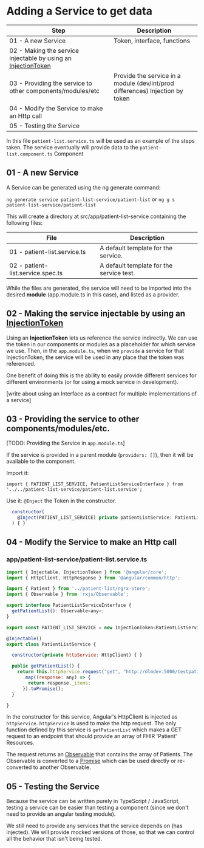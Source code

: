 # Adding a Service to get data

|  Step  |  Description  |
| ------ |  -----------  |
| 01 - A new Service | Token, interface, functions
| 02 - Making the service injectable by using an [InjectionToken](https://angular.io/api/core/InjectionToken)
| 03 - Providing the service to other components/modules/etc | Provide the service in a module (dev/int/prod differences) Injection by token
| 04 - Modify the Service to make an Http call
| 05 - Testing the Service

In this file `patient-list.service.ts` will be used as an example of the steps taken. The service eventually will provide data to the `patient-list.component.ts` Component

## 01 - A new Service

A Service can be generated using the ng generate command:

`ng generate service patient-list-service/patient-list` 
or
`ng g s patient-list-service/patient-list`

This will create a directory at src/app/patient-list-service containing the following files:

|  File  |  Description  |
| ------ |  -----------  |
| 01 - patient-list.service.ts | A default template for the service. |
| 02 - patient-list.service.spec.ts | A default template for the service test. |

While the files are generated, the service will need to be imported into the desired __module__ (app.module.ts in this case), and listed as a provider.

## 02 - Making the service injectable by using an [InjectionToken](https://angular.io/api/core/InjectionToken)
Using an __InjectionToken__ lets us reference the service indirectly. We can use the token in our components or modules as a placeholder for which service we use.  Then, in the `app.module.ts`, when we `provide` a service for that InjectionToken, the service will be used in any place that the token was referenced.

One benefit of doing this is the ability to easily provide different services for different environments (or for using a mock service in development).

[write about using an Interface as a contract for multiple implementations of a service]

## 03 - Providing the service to other components/modules/etc.
[TODO: Providing the Service in `app.module.ts`]

If the service is provided in a parent module (`providers: []`), then it will be available to the component.

Import it:
```
import { PATIENT_LIST_SERVICE, PatientListServiceInterface } from '../../patient-list-service/patient-list.service';
```

Use it: `@Inject` the Token in the constructor.

```js
  constructor(
    @Inject(PATIENT_LIST_SERVICE) private patientListService: PatientListServiceInterface
  ) { }
```

## 04 - Modify the Service to make an Http call
### app/patient-list-service/patient-list.service.ts

```js
import { Injectable, InjectionToken } from '@angular/core';
import { HttpClient, HttpResponse } from '@angular/common/http';

import { Patient } from '../patient-list/ngrx-store';
import { Observable } from 'rxjs/Observable';

export interface PatientListServiceInterface {
  getPatientList(): Observable<any>;
}

export const PATIENT_LIST_SERVICE = new InjectionToken<PatientListServiceInterface>('PatientListServiceInterface');

@Injectable()
export class PatientListService {

  constructor(private httpService: HttpClient) { }

  public getPatientList() {
    return this.httpService.request("get", "http://dlmdev:5000/testpatient", {})
      .map((response: any) => {
        return response._items;
      }).toPromise();
  }

}
```

In the constructor for this service, Angular's HttpClient is injected as `httpService`. `httpService` is used to make the http request. The only function defined by this service is `getPatientList` which makes a GET request to an endpoint that should provide an array of FHIR 'Patient' Resources.

The request returns an [Observable](http://reactivex.io/rxjs/class/es6/Observable.js~Observable.html) that contains the array of Patients. The Observable is converted to a [Promise](https://developer.mozilla.org/en-US/docs/Web/JavaScript/Reference/Global_Objects/Promise) which can be used directly or re-converted to another Observable.

## 05 - Testing the Service
Because the service can be written purely in TypeScript / JavaScript, testing a service can be easier than testing a component (since we don't need to provide an angular testing module).

We still need to provide any services that the service depends on (has injected). We will provide mocked versions of those, so that we can control all the behavior that isn't being tested.